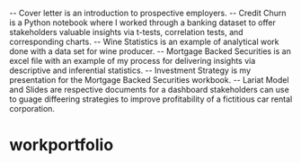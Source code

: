 -- Cover letter is an introduction to prospective employers.
-- Credit Churn is a Python notebook where I worked through a banking dataset to offer stakeholders valuable insights via t-tests, correlation tests, and corresponding charts.
-- Wine Statistics is an example of analytical work done with a data set for wine producer.
-- Mortgage Backed Securities is an excel file with an example of my process for delivering insights via descriptive and inferential statistics.
-- Investment Strategy is my presentation for the Mortgage Backed Securities workbook.
-- Lariat Model and Slides are respective documents for a dashboard stakeholders can use to guage diffeering strategies to improve profitability of a fictitious car rental corporation.
# workportfolio
